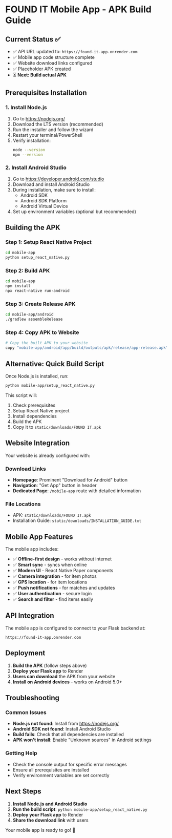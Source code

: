 # FOUND IT Mobile App - APK Build Guide

## Current Status ✅

- ✅ API URL updated to: `https://found-it-app.onrender.com`
- ✅ Mobile app code structure complete
- ✅ Website download links configured
- ✅ Placeholder APK created
- ⏳ **Next: Build actual APK**

## Prerequisites Installation

### 1. Install Node.js
1. Go to https://nodejs.org/
2. Download the LTS version (recommended)
3. Run the installer and follow the wizard
4. Restart your terminal/PowerShell
5. Verify installation:
   ```bash
   node --version
   npm --version
   ```

### 2. Install Android Studio
1. Go to https://developer.android.com/studio
2. Download and install Android Studio
3. During installation, make sure to install:
   - Android SDK
   - Android SDK Platform
   - Android Virtual Device
4. Set up environment variables (optional but recommended)

## Building the APK

### Step 1: Setup React Native Project
```bash
cd mobile-app
python setup_react_native.py
```

### Step 2: Build APK
```bash
cd mobile-app
npm install
npx react-native run-android
```

### Step 3: Create Release APK
```bash
cd mobile-app/android
./gradlew assembleRelease
```

### Step 4: Copy APK to Website
```bash
# Copy the built APK to your website
copy "mobile-app/android/app/build/outputs/apk/release/app-release.apk" "static/downloads/FOUND IT.apk"
```

## Alternative: Quick Build Script

Once Node.js is installed, run:
```bash
python mobile-app/setup_react_native.py
```

This script will:
1. Check prerequisites
2. Setup React Native project
3. Install dependencies
4. Build the APK
5. Copy it to `static/downloads/FOUND IT.apk`

## Website Integration

Your website is already configured with:

### Download Links
- **Homepage**: Prominent "Download for Android" button
- **Navigation**: "Get App" button in header
- **Dedicated Page**: `/mobile-app` route with detailed information

### File Locations
- APK: `static/downloads/FOUND IT.apk`
- Installation Guide: `static/downloads/INSTALLATION_GUIDE.txt`

## Mobile App Features

The mobile app includes:
- ✅ **Offline-first design** - works without internet
- ✅ **Smart sync** - syncs when online
- ✅ **Modern UI** - React Native Paper components
- ✅ **Camera integration** - for item photos
- ✅ **GPS location** - for item locations
- ✅ **Push notifications** - for matches and updates
- ✅ **User authentication** - secure login
- ✅ **Search and filter** - find items easily

## API Integration

The mobile app is configured to connect to your Flask backend at:
```
https://found-it-app.onrender.com
```

## Deployment

1. **Build the APK** (follow steps above)
2. **Deploy your Flask app** to Render
3. **Users can download** the APK from your website
4. **Install on Android devices** - works on Android 5.0+

## Troubleshooting

### Common Issues
- **Node.js not found**: Install from https://nodejs.org/
- **Android SDK not found**: Install Android Studio
- **Build fails**: Check that all dependencies are installed
- **APK won't install**: Enable "Unknown sources" in Android settings

### Getting Help
- Check the console output for specific error messages
- Ensure all prerequisites are installed
- Verify environment variables are set correctly

## Next Steps

1. **Install Node.js and Android Studio**
2. **Run the build script**: `python mobile-app/setup_react_native.py`
3. **Deploy your Flask app** to Render
4. **Share the download link** with users

Your mobile app is ready to go! 🚀
